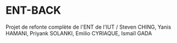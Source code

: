 # ENT-BACK
Projet de refonte complète de l'ENT de l'IUT / Steven CHING, Yanis HAMANI, Priyank SOLANKI, Emilio CYRIAQUE, Ismaïl GADA
